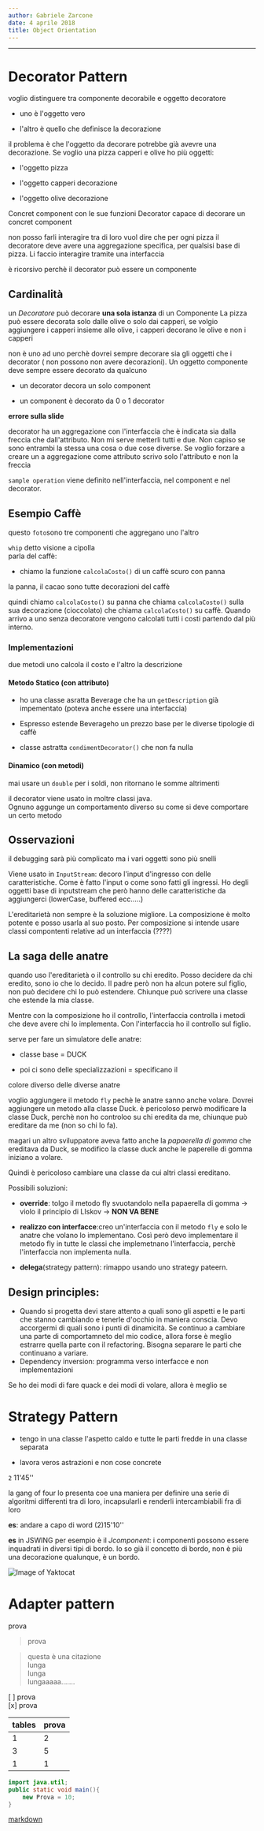 ```yaml
---
author: Gabriele Zarcone
date: 4 aprile 2018
title: Object Orientation
---
```

---------------------------------------------

Decorator Pattern
===
voglio distinguere tra componente decorabile e oggetto decoratore

* uno è l'oggetto vero

* l'altro è quello che definisce la decorazione

il problema è che l'oggetto da decorare potrebbe già avevre una decorazione. Se voglio una pizza capperi e olive ho più oggetti:

* l'oggetto pizza

* l'oggetto capperi decorazione

* l'oggetto olive decorazione

Concret component con le sue funzioni
Decorator capace di decorare un concret component

non posso farli interagire tra di loro vuol dire che per ogni pizza il decoratore deve avere una aggregazione specifica, per qualsisi base di pizza. Li faccio interagire tramite una interfaccia

è ricorsivo perchè il decorator può essere un componente

## Cardinalità

un *Decoratore* può decorare **una sola istanza** di un Componente
La pizza può essere decorata solo dalle olive o solo dai capperi, se volgio aggiungere i capperi insieme alle olive, i capperi decorano le olive e non i capperi

non è uno ad uno perchè dovrei sempre decorare sia gli oggetti che i decorator ( non possono non avere decorazioni). Un oggetto componente deve sempre essere decorato da qualcuno

* un decorator decora un solo component

* un component è decorato da 0 o 1 decorator

**errore sulla slide**

decorator ha un aggregazione con l'interfaccia che è indicata sia dalla freccia che dall'attributo. Non mi serve metterli tutti e due. Non capiso se sono entrambi la stessa una cosa o due cose diverse. Se voglio forzare a creare un a aggregazione come attributo scrivo solo l'attributo e non la freccia

`sample operation` viene definito nell'interfaccia, nel component e nel decorator.

## Esempio Caffè  
questo `foto`sono tre componenti che aggregano uno l'altro

`whip` detto visione a cipolla  
parla del caffè: 

* chiamo la funzione `calcolaCosto()` di un caffè scuro con panna

la panna, il cacao sono tutte decorazioni del caffè 

quindi chiamo `calcolaCosto()` su panna che chiama `calcolaCosto()` sulla sua decorazione (cioccolato) che chiama `calcolaCosto()` su caffè. Quando arrivo a uno senza decoratore vengono calcolati tutti i costi partendo dal più interno.

### Implementazioni
due metodi uno calcola il costo e l'altro la descrizione
#### Metodo Statico (con attributo)

* ho una classe asratta Beverage che ha un `getDescription` già impementato (poteva anche essere una interfaccia)

* Espresso estende Beverageho un prezzo base per le diverse tipologie di caffè

* classe astratta `condimentDecorator()` che non fa nulla

#### Dinamico (con metodi)

mai usare un `double` per i soldi, non ritornano le somme altrimenti

il decorator viene usato  in moltre classi java.  
Ognuno aggunge un comportamento diverso su come si deve comportare un certo metodo 

## Osservazioni

il debugging sarà più complicato ma i vari oggetti sono più snelli 

Viene usato in `InputStream`: decoro l'input d'ingresso con delle caratteristiche. Come è fatto l'input o come sono fatti gli ingressi. Ho degli oggetti base di inputstream che però hanno delle caratteristiche da aggiungerci (lowerCase, buffered ecc.....)

L'ereditarietà non sempre è la soluzione migliore. La composizione è molto potente e posso usarla al suo posto. Per composizione si intende usare classi compontenti relative ad un interfaccia (????)

## La saga delle anatre

quando uso l'ereditarietà o il controllo su chi eredito. Posso decidere da chi eredito, sono io che lo decido. Il padre però non ha alcun potere sul figlio, non può decidere chi lo può estendere. Chiunque può scrivere una classe che estende la mia classe. 

Mentre con la composizione ho il controllo, l'interfaccia controlla i metodi che deve avere chi lo implementa. Con l'interfaccia ho il controllo sul figlio. 

serve per fare un simulatore delle anatre:

- classe base = DUCK  

- poi ci sono delle specializzazioni = specificano il 

colore diverso delle diverse anatre  

voglio aggiungere il metodo `fly` pechè le anatre sanno anche volare. Dovrei aggiungere un metodo alla classe Duck.
è pericoloso perwò modificare la classe Duck, perchè non ho controloo su chi eredita da me, chiunque può ereditare da me (non so chi lo fa). 

magari un altro sviluppatore aveva fatto anche la *papaerella di gomma* che ereditava da Duck, se modifico la classe duck anche le paperelle di gomma iniziano a volare. 

Quindi è pericoloso cambiare una classe da cui altri classi ereditano.

Possibili soluzioni:

- **override**:     tolgo il metodo fly svuotandolo nella papaerella di gomma -> violo il principio di LIskov -> **NON VA BENE**

- **realizzo con interfacce**:creo un'interfaccia con il metodo `fly` e solo le anatre che volano lo implementano. Così però devo implementare il metodo fly in tutte le classi che implemetnano l'interfaccia, perchè l'interfaccia non implementa nulla. 

- **delega**(strategy pattern): rimappo usando uno strategy pateern. 

## Design principles:

* Quando si progetta devi stare attento a quali sono gli aspetti e le parti che stanno cambiando e tenerle d'occhio in maniera conscia. Devo accorgermi di quali sono i punti di dinamicità. Se continuo a cambiare una parte di comportamneto del mio codice, allora forse è meglio estrarre quella parte con il refactoring. Bisogna separare le parti che continuano a variare.
*  Dependency inversion: programma verso interfacce e non implementazioni

Se ho dei modi di fare quack e dei modi di volare, allora è meglio se 

# Strategy Pattern
 

- tengo in una classe l'aspetto caldo e tutte le parti fredde in una classe separata

- lavora veros astrazioni e non cose concrete

`2` 11'45'' 

la gang of four lo presenta coe una maniera per definire una serie di algoritmi differenti tra di loro, incapsularli e renderli intercambiabili fra di loro

**es**: andare a capo di word (2)15'10''

**es** in JSWING per esempio è il *Jcomponent*: i componenti possono essere inquadrati in diversi tipi di bordo. Io so già il concetto di bordo, non è più una decorazione qualunque, è un bordo.


![Image of Yaktocat](https://image.freepik.com/free-vector/colorful-watercolor-triangles-pattern_23-2147662863.jpg)

# Adapter pattern

prova

> prova


> questa è una 
> citazione  
> lunga  
> lunga  
> lungaaaaa.......  


[ ] prova  
[x] prova

|tables| prova |
|------|-------|
|1     |  2    |
|3      | 5|
|1  |1|


```java 
import java.util;
public static void main(){
    new Prova = 10;
}
```


[markdown](https://it.wikipedia.org/wiki/Markdown)


